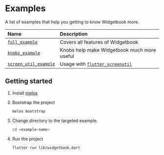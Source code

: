 # Examples

A list of examples that help you getting to know Widgetbook more.

| Name                                              | Description                                                                    |
| :------------------------------------------------ | :----------------------------------------------------------------------------- |
| [`full_example`](./full_example/)                 | Covers all features of Widgetbook                                              |
| [`knobs_example`](./knobs_example/)               | Knobs help make Widgetbook much more useful                                    |
| [`screen_util_example`](./screen_util_example/)   | Usage with [`flutter_screenutil`](https://pub.dev/packages/flutter_screenutil) |

## Getting started

1. Install [melos](https://melos.invertase.dev/getting-started)
1. Bootstrap the project

   ```bash
   melos bootstrap
   ```

1. Change directory to the targeted example.

   ```bash
   cd <example-name>
   ```

1. Run the project

   ```bash
   flutter run lib/widgetbook.dart
   ```
